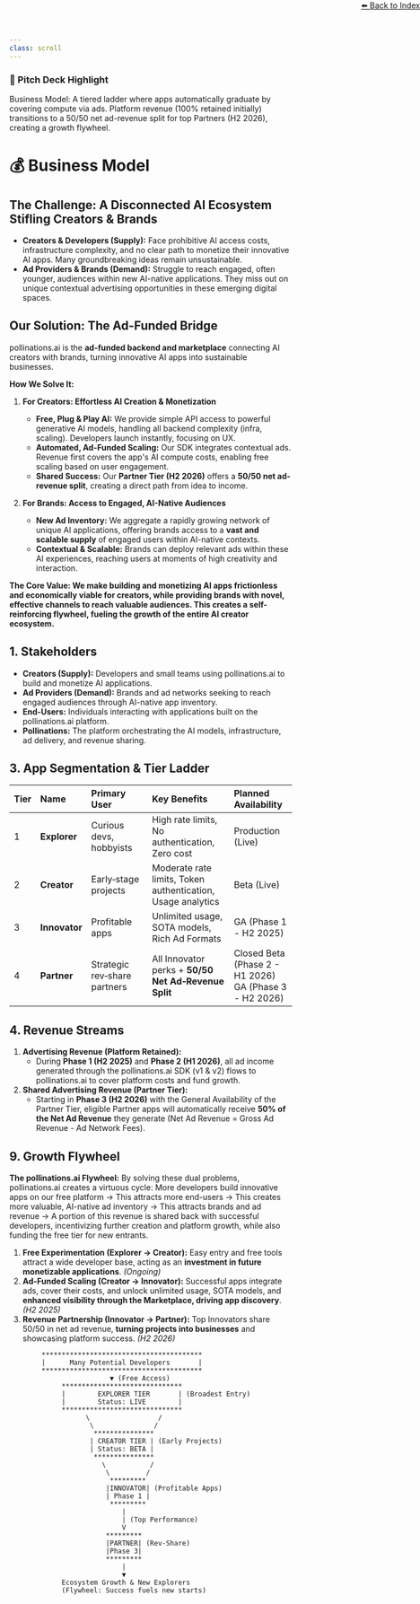 ```yaml
---
class: scroll
---
```


<div style="text-align: right; position: absolute; top: 0; right: 0;">
<a href="/11">⬅️ Back to Index</a>
</div>

<div class="bg-green-100 p-4 rounded-lg border-l-4 border-green-500 mb-6">
  <h3 class="text-lg font-bold text-green-800">🌟 Pitch Deck Highlight</h3>
  <p class="text-green-800">Business Model: A tiered ladder where apps automatically graduate by covering compute via ads. Platform revenue (100% retained initially) transitions to a 50/50 net ad-revenue split for top Partners (H2 2026), creating a growth flywheel.</p>
</div>

# 💰 **Business Model**

## The Challenge: A Disconnected AI Ecosystem Stifling Creators & Brands

*   **Creators & Developers (Supply):** Face prohibitive AI access costs, infrastructure complexity, and no clear path to monetize their innovative AI apps. Many groundbreaking ideas remain unsustainable.
*   **Ad Providers & Brands (Demand):** Struggle to reach engaged, often younger, audiences within new AI-native applications. They miss out on unique contextual advertising opportunities in these emerging digital spaces.

## Our Solution: The Ad-Funded Bridge

pollinations.ai is the **ad-funded backend and marketplace** connecting AI creators with brands, turning innovative AI apps into sustainable businesses.

**How We Solve It:**

1.  **For Creators: Effortless AI Creation & Monetization**
    *   **Free, Plug & Play AI:** We provide simple API access to powerful generative AI models, handling all backend complexity (infra, scaling). Developers launch instantly, focusing on UX.
    *   **Automated, Ad-Funded Scaling:** Our SDK integrates contextual ads. Revenue first covers the app's AI compute costs, enabling free scaling based on user engagement.
    *   **Shared Success:** Our **Partner Tier (H2 2026)** offers a **50/50 net ad-revenue split**, creating a direct path from idea to income.

2.  **For Brands: Access to Engaged, AI-Native Audiences**
    *   **New Ad Inventory:** We aggregate a rapidly growing network of unique AI applications, offering brands access to a **vast and scalable supply** of engaged users within AI-native contexts.
    *   **Contextual & Scalable:** Brands can deploy relevant ads within these AI experiences, reaching users at moments of high creativity and interaction.

**The Core Value: We make building and monetizing AI apps frictionless and economically viable for creators, while providing brands with novel, effective channels to reach valuable audiences. This creates a self-reinforcing flywheel, fueling the growth of the entire AI creator ecosystem.**

## 1. Stakeholders

*   **Creators (Supply):** Developers and small teams using pollinations.ai to build and monetize AI applications.
*   **Ad Providers (Demand):** Brands and ad networks seeking to reach engaged audiences through AI-native app inventory.
*   **End‑Users:** Individuals interacting with applications built on the pollinations.ai platform.
*   **Pollinations:** The platform orchestrating the AI models, infrastructure, ad delivery, and revenue sharing.

## 3. App Segmentation & Tier Ladder

| Tier | Name        | Primary User                 | Key Benefits                                                                  | Planned Availability
| :--- | :---------- | :--------------------------- | :---------------------------------------------------------------------------- | :----------------------------------------- |
| 1    | **Explorer**| Curious devs, hobbyists      | High rate limits, No authentication, Zero cost                                          | Production (Live)                          |
| 2    | **Creator** | Early‑stage projects         | Moderate rate limits, Token authentication, Usage analytics                                     | Beta (Live)                                |
| 3    | **Innovator**| Profitable apps              | Unlimited usage, SOTA models, Rich Ad Formats  | GA (Phase 1 - H2 2025)                     |
| 4    | **Partner** | Strategic rev‑share partners | All Innovator perks + **50/50 Net Ad‑Revenue Split** | Closed Beta (Phase 2 - H1 2026) <br> GA (Phase 3 - H2 2026) |

## 4. Revenue Streams

1.  **Advertising Revenue (Platform Retained):**
    *   During **Phase 1 (H2 2025)** and **Phase 2 (H1 2026)**, all ad income generated through the pollinations.ai SDK (v1 & v2) flows to pollinations.ai to cover platform costs and fund growth.
2.  **Shared Advertising Revenue (Partner Tier):**
    *   Starting in **Phase 3 (H2 2026)** with the General Availability of the Partner Tier, eligible Partner apps will automatically receive **50% of the Net Ad Revenue** they generate (Net Ad Revenue = Gross Ad Revenue - Ad Network Fees).

## 9. Growth Flywheel

**The pollinations.ai Flywheel:** By solving these dual problems, pollinations.ai creates a virtuous cycle: More developers build innovative apps on our free platform -> This attracts more end-users -> This creates more valuable, AI-native ad inventory -> This attracts brands and ad revenue -> A portion of this revenue is shared back with successful developers, incentivizing further creation and platform growth, while also funding the free tier for new entrants.

1.  **Free Experimentation (Explorer → Creator):** Easy entry and free tools attract a wide developer base, acting as an **investment in future monetizable applications**. *(Ongoing)*
2.  **Ad-Funded Scaling (Creator → Innovator):** Successful apps integrate ads, cover their costs, and unlock unlimited usage, SOTA models, and **enhanced visibility through the Marketplace, driving app discovery**. *(H2 2025)*
3.  **Revenue Partnership (Innovator → Partner):** Top Innovators share 50/50 in net ad revenue, **turning projects into businesses** and showcasing platform success. *(H2 2026)*

```
        ****************************************
        |      Many Potential Developers       |
        ****************************************
                         ▼ (Free Access)
             ******************************
             |        EXPLORER TIER       | (Broadest Entry)
             |        Status: LIVE        | 
             ******************************
                   \                 /
                    \               /
                     ***************
                    | CREATOR TIER | (Early Projects)
                    | Status: BETA | 
                     ***************
                       \           /
                        \         /
                         *********
                        |INNOVATOR| (Profitable Apps)
                        | Phase 1 |
                         *********
                            |
                            | (Top Performance)
                            V
                        *********
                        |PARTNER| (Rev-Share)
                        |Phase 3|
                        *********
                            |
                            ▼
             Ecosystem Growth & New Explorers
             (Flywheel: Success fuels new starts)
```
